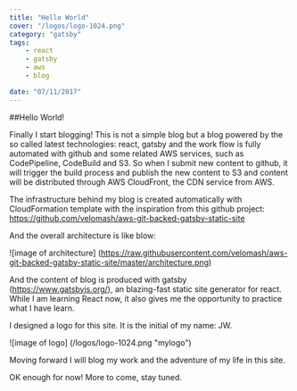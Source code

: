 ```yaml
---
title: "Hello World"
cover: "/logos/logo-1024.png"
category: "gatsby"
tags:
    - react
    - gatsby
    - aws
    - blog

date: "07/11/2017"
---
```

##Hello World!

Finally I start blogging! This is not a simple blog but a blog powered by the so called latest technologies: react, gatsby and the work flow is fully automated with github and some related AWS services, such as CodePipeline, CodeBuild and S3. So when I submit new content to github, it will trigger the build process and publish the new content to S3 and content will be distributed through AWS CloudFront, the CDN service from AWS. 

The infrastructure behind my blog is created automatically with CloudFormation template with the inspiration from this github project: https://github.com/velomash/aws-git-backed-gatsby-static-site

And the overall architecture is like blow:

![image of architecture]
(https://raw.githubusercontent.com/velomash/aws-git-backed-gatsby-static-site/master/architecture.png)

And the content of blog is produced with gatsby (https://www.gatsbyjs.org/), an blazing-fast static site generator for react. While I am learning React now, it also gives me the opportunity to practice what I have learn.

I designed a logo for this site. It is the initial of my name: JW.

![image of logo]
(/logos/logo-1024.png "mylogo")

Moving forward I will blog my work and the adventure of my life in this site.

OK enough for now! More to come, stay tuned.
